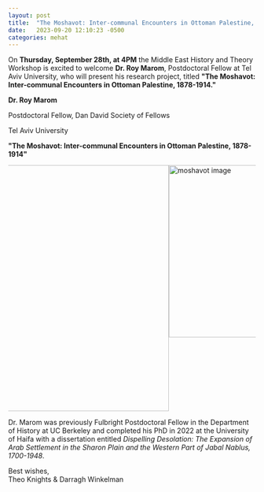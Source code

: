 ```yaml
---
layout: post
title:  "The Moshavot: Inter-communal Encounters in Ottoman Palestine, 1878-1914"
date:   2023-09-20 12:10:23 -0500
categories: mehat
---
```


<p class="last-paragraph">On <b>Thursday, September 28th, at 4PM</b> the Middle East History and Theory Workshop is excited to welcome <b>Dr. Roy Marom</b>, Postdoctoral Fellow at Tel Aviv University, who will present his research project, titled <b>"The Moshavot: Inter-communal Encounters in Ottoman Palestine, 1878-1914."</b></p>

<div class="center-text-mehat">
    <p><b>Dr. Roy Marom</b></p>
    <p>Postdoctoral Fellow, Dan David Society of Fellows</p> 
    <p>Tel Aviv University</p>
    <p><b>"The Moshavot: Inter-communal Encounters in Ottoman Palestine, 1878-1914"</b></p>
</div>
<div style="display: flex; justify-content: center; overflow-x: auto;">
  <div class="desktoponly" style="max-width: 100%;">
    <a href="{{ site.url }}/images/Gedera2_(before_1899).jpg" target="_blank">
      <img alt="moshavot image" src="{{ site.url }}/images/Gedera2_(before_1899).jpg" 
        style="width: 500px;" />
    </a>
  </div>
  <div class="mobileonly" style="max-width: 100%;">
    <a href="{{ site.url }}/images/Gedera2_(before_1899).jpg" target="_blank">
      <img alt="moshavot image" src="{{ site.url }}/images/Gedera2_(before_1899).jpg"
        style="width: 350px;" />
    </a>
  </div>
</div> 

<p class="last-paragraph"> Dr. Marom was previously Fulbright Postdoctoral Fellow in the Department of History at UC Berkeley and completed his PhD in 2022 at the University of Haifa with a dissertation entitled <i>Dispelling Desolation: The Expansion of Arab Settlement in the Sharon Plain and the Western Part of Jabal Nablus, 1700-1948</i>.</p>

<p class="last-paragraph">Best wishes,
<br>Theo Knights & Darragh Winkelman</p>

